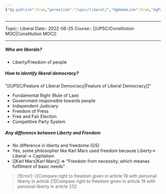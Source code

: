 ```yaml
---
{"dg-publish":true,"permalink":"/upsc/liberal/","dgHomeLink":true,"dgPassFrontmatter":false}
---
```


----
Topic:: Liberal
Date:: 2022-06-25
Course:: [[UPSC/Constitution MOC|Constitution MOC]] 

----
##### Who are liberals? 
- Liberty/Freedom of people 

##### How to identify liberal democracy? 
"[[UPSC/Feature of Liberal Democracy|Feature of Liberal Democracy]]"
- Fundamental Right (Rule of Law)
- Government responsible towards people 
- Independent Judiciary 
- Freedom of Press 
- Free and Fair Election 
- Competitive Party System 

##### Any difference between Liberty and Freedom 
- No difference in liberty and freedome (GS)
- Yes, some philosopher like Karl Marx used freedom because Liberty-> Liberal -> Capitalism 
- [[Karl Marx|Karl Marx]] => "Freedom from necessity, which meanas fulfilment of basic needs"


>[!Error]- [[Compare right to freedom given in article 19 with personal liberty in article 21|Compare right to freedom given in article 19 with personal liberty in article 21]]




